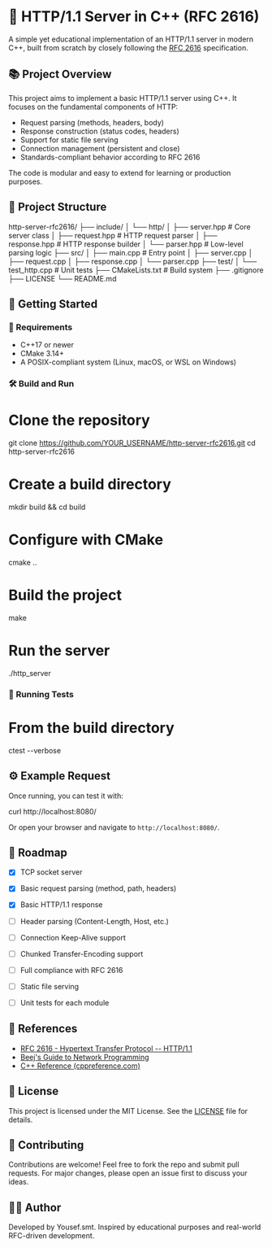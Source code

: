 # 🧠 HTTP/1.1 Server in C++ (RFC 2616)

A simple yet educational implementation of an HTTP/1.1 server in modern C++, built from scratch by closely following the [RFC 2616](https://datatracker.ietf.org/doc/html/rfc2616) specification.

## 📚 Project Overview

This project aims to implement a basic HTTP/1.1 server using C++. It focuses on the fundamental components of HTTP:

- Request parsing (methods, headers, body)
- Response construction (status codes, headers)
- Support for static file serving
- Connection management (persistent and close)
- Standards-compliant behavior according to RFC 2616

The code is modular and easy to extend for learning or production purposes.

## 📁 Project Structure


http-server-rfc2616/
├── include/
│   └── http/
│       ├── server.hpp         # Core server class
│       ├── request.hpp        # HTTP request parser
│       ├── response.hpp       # HTTP response builder
│       └── parser.hpp         # Low-level parsing logic
├── src/
│   ├── main.cpp               # Entry point
│   ├── server.cpp
│   ├── request.cpp
│   ├── response.cpp
│   └── parser.cpp
├── test/
│   └── test\_http.cpp          # Unit tests
├── CMakeLists.txt             # Build system
├── .gitignore
├── LICENSE
└── README.md

## 🚀 Getting Started

### 🔧 Requirements

- C++17 or newer
- CMake 3.14+
- A POSIX-compliant system (Linux, macOS, or WSL on Windows)

### 🛠️ Build and Run

# Clone the repository
git clone https://github.com/YOUR_USERNAME/http-server-rfc2616.git
cd http-server-rfc2616

# Create a build directory
mkdir build && cd build

# Configure with CMake
cmake ..

# Build the project
make

# Run the server
./http_server

### 🧪 Running Tests

# From the build directory
ctest --verbose

## ⚙️ Example Request

Once running, you can test it with:

curl http://localhost:8080/

Or open your browser and navigate to `http://localhost:8080/`.


## 📌 Roadmap

* [x] TCP socket server
* [x] Basic request parsing (method, path, headers)
* [x] Basic HTTP/1.1 response
* [ ] Header parsing (Content-Length, Host, etc.)
* [ ] Connection Keep-Alive support
* [ ] Chunked Transfer-Encoding support
* [ ] Full compliance with RFC 2616
* [ ] Static file serving
* [ ] Unit tests for each module


## 🧠 References

* [RFC 2616 - Hypertext Transfer Protocol -- HTTP/1.1](https://datatracker.ietf.org/doc/html/rfc2616)
* [Beej's Guide to Network Programming](https://beej.us/guide/bgnet/)
* [C++ Reference (cppreference.com)](https://en.cppreference.com/)

## 📄 License

This project is licensed under the MIT License. See the [LICENSE](LICENSE) file for details.


## 🤝 Contributing

Contributions are welcome! Feel free to fork the repo and submit pull requests. For major changes, please open an issue first to discuss your ideas.


## 👨‍💻 Author

Developed by Yousef.smt. Inspired by educational purposes and real-world RFC-driven development.
